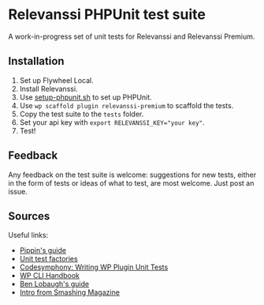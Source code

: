 # Relevanssi PHPUnit test suite

A work-in-progress set of unit tests for Relevanssi and Relevanssi Premium.

## Installation

1. Set up Flywheel Local.
1. Install Relevanssi.
1. Use [setup-phpunit.sh](https://gist.github.com/keesiemeijer/a888f3d9609478b310c2d952644891ba) to set up PHPUnit.
1. Use `wp scaffold plugin relevanssi-premium` to scaffold the tests.
1. Copy the test suite to the `tests` folder.
1. Set your api key with `export RELEVANSSI_KEY="your key"`.
1. Test!

## Feedback
Any feedback on the test suite is welcome: suggestions for new tests, either in the form of tests or ideas of what to test, are most welcome. Just post an issue.

## Sources

Useful links:

- [Pippin's guide](https://pippinsplugins.com/series/unit-tests-wordpress-plugins/)
- [Unit test factories](https://core.trac.wordpress.org/browser/trunk/tests/phpunit/includes/factory?order=name)
- [Codesymphony: Writing WP Plugin Unit Tests](https://codesymphony.co/writing-wordpress-plugin-unit-tests/)
- [WP CLI Handbook](https://make.wordpress.org/cli/handbook/plugin-unit-tests/)
- [Ben Lobaugh's guide](https://ben.lobaugh.net/blog/84669/how-to-add-unit-testing-and-continuous-integration-to-your-wordpress-plugin)
- [Intro from Smashing Magazine](https://www.smashingmagazine.com/2017/12/automated-testing-wordpress-plugins-phpunit/)